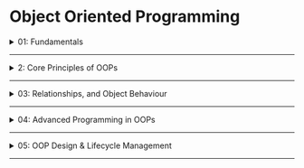 # Object Oriented Programming

<details>
  <summary>01: Fundamentals</summary>

### Java Basics

Java is a class-based, object-oriented language. Understanding the distinction between primitive types (like `int`, `char`, `boolean`) which hold values, and reference types (like objects, arrays, strings) which hold memory addresses, is crucial for grasping OOP concepts. In OOP, we primarily work with reference types, which are instances of classes.

### What is OOP?

Object-Oriented Programming (OOP) is a programming paradigm based on the concept of "objects," which can contain data in the form of attributes (or fields) and code in the form of methods. The primary goal of OOP is to model real-world entities into software components, making code more modular, reusable, and easier to maintain.

* **Real-world Analogy:** Think of building with LEGO blocks. Each block is an object with its own properties (color, size) and potential connections (behavior). You combine these blocks to build a complex structure, just as you combine objects to build a software application.
* The main pillars of OOP are **Encapsulation**, **Inheritance**, **Polymorphism**, and **Abstraction**.


### Classes and Objects (IMP)

This is the most fundamental concept and a very common interview question.

* A **Class** is a blueprint or template for creating objects. It defines a set of attributes and methods that the created objects will have.
* An **Object** is an instance of a class. It is a concrete entity that has its own state (values for its attributes) and behavior (its methods).

| Concept | Analogy: Car Design | Real-World Example: Banking System |
| :-- | :-- | :-- |
| **Class** | The blueprint for a `Car`, defining that it will have a color, model, and engine. | The `BankAccount` class defining attributes like `accountNumber`, `balance` and methods like `deposit()`, `withdraw()`. |
| **Object** | A specific red Toyota Camry with VIN \#123. | A specific account object for John Doe with `accountNumber` "98765" and `balance` of \$5000. |

```java
// Class (Blueprint)
class Dog {
    // Attributes
    String breed;
    String name;

    // Method
    void bark() {
        System.out.println("Woof!");
    }
}

// Creating Objects (Instances)
Dog myDog = new Dog(); // myDog is an object of the Dog class
myDog.name = "Buddy";
```

* **Best Practice:** Class names should always be in **PascalCase** (e.g., `MyClass`).
* **Common Pitfall:** Confusing a class with an object. A class does not occupy memory for its data members until an object is created.


### Attributes and Methods

* **Attributes (Fields/Properties):** These are variables defined within a class that represent the state of an object. Each object of the class has its own copy of these attributes.
* **Methods (Functions/Behaviors):** These are functions defined within a class that operate on the object's data (attributes) and define its behavior.

```java
class Student {
    // Attributes
    int studentId;
    String name;

    // Method
    void displayDetails() {
        System.out.println("ID: " + studentId + ", Name: " + name);
    }
}
```

* **Best Practice:** Method names and variable names should be in **camelCase** (e.g., `myVariable`, `doSomething()`).


### Constructors (IMP)

A constructor is a special type of method that is used to initialize an object when it is created. It is called automatically at the time of object creation.

* It must have the same name as the class.
* It does not have a return type, not even `void`.
* If you do not define a constructor, the compiler provides a **default constructor** with no arguments.

```java
class Car {
    String model;

    // Default (No-Arg) Constructor
    public Car() {
        this.model = "Unknown";
    }

    // Parameterized Constructor
    public Car(String model) {
        this.model = model; // 'this' keyword refers to the current object
    }
}

// Usage
Car defaultCar = new Car(); // Calls the no-arg constructor -> model is "Unknown"
Car sportsCar = new Car("Ferrari"); // Calls the parameterized constructor -> model is "Ferrari"
```

* **Constructor Overloading (IMP):** A class can have multiple constructors as long as they have different parameter lists (different number of parameters or different types of parameters). This is a form of polymorphism.
* **Common Pitfall:** Assuming the default constructor is always available. If you define *any* parameterized constructor, the compiler will *not* provide a default constructor automatically. You must define it yourself if needed.
* **Language-Specific Note:** In C++, classes also have **destructors** (`~ClassName()`) for cleanup. In Python, the constructor is named `__init__()`. Java handles memory deallocation automatically via the Garbage Collector, so it does not have destructors.


</details>

---

<details>
  <summary>2: Core Principles of OOPs</summary>

### Encapsulation (IMP)

Encapsulation is the mechanism of bundling the data (attributes) and the code that operates on the data (methods) into a single unit, known as a class. It restricts direct access to an object's components, which is a key aspect of **data hiding**.[^3_1][^3_2][^3_3][^3_4]

* **Real-world Analogy:** Think of a capsule for medicine. The outer casing (the class) holds the various chemical ingredients (the data) together. You don't interact with the chemicals directly; you use the capsule as intended.
* **How to achieve it:**

1. Declare the class variables (attributes) as `private`.
2. Provide public `setter` and `getter` methods to access and modify the values of these private variables.[^3_2]


#### Advantages

* **Control:** You have precise control over the data. For example, a setter method can include validation logic.
* **Security:** It protects the object from unwanted access and modification from outside the class.[^3_2]
* **Maintainability:** The internal implementation can be changed without affecting outside code that uses the class's public methods.


#### Real-World Example: Banking System

A `BankAccount` class encapsulates the `balance`. The balance can only be changed through `deposit()` and `withdraw()` methods, not by directly setting it to a new value.

```java
public class BankAccount {
    private double balance; // Data is hidden

    // Public getter to view the balance
    public double getBalance() {
        return balance;
    }

    // Public setter (deposit method) to modify the balance
    public void deposit(double amount) {
        if (amount > 0) {
            this.balance += amount;
        }
    }
}
```


### Access Modifiers (IMP)

Access modifiers are keywords that set the accessibility or scope of a class, constructor, variable, method, or data member. They are crucial for implementing encapsulation.[^3_3][^3_5]


| Modifier | Class | Package | Subclass (Same Pkg) | Subclass (Diff Pkg) | World |
| :-- | :-- | :-- | :-- | :-- | :-- |
| **`public`** | Yes | Yes | Yes | Yes | Yes |
| **`protected`** | Yes | Yes | Yes | Yes | No |
| **`default`** | Yes | Yes | Yes | No | No |
| **`private`** | Yes | No | No | No | No |

* **`public`**: Accessible from everywhere.[^3_6]
* **`protected`**: Accessible within the same package and by subclasses in other packages.
* **`default` (no keyword)**: Accessible only within the same package.[^3_5]
* **`private`**: Accessible only within the same class.[^3_5]

**Best Practice:** Always keep attributes `private` and expose them only when necessary through `public` getters and setters. This is a core principle of robust design.

### Inheritance (IMP)

Inheritance is a mechanism where a new class (subclass or child class) derives attributes and methods from an existing class (superclass or parent class). It represents an **IS-A relationship** (e.g., a `Car` IS-A `Vehicle`).[^3_7]

* **Purpose:** The primary purpose is **code reusability**.[^3_3][^3_7]
* **Keyword:** In Java, inheritance is implemented using the `extends` keyword.


#### Example

```java
// Superclass
class Vehicle {
    void startEngine() {
        System.out.println("Engine started.");
    }
}

// Subclass
class Car extends Vehicle {
    void drive() {
        System.out.println("Car is driving.");
    }
}

// Usage
Car myCar = new Car();
myCar.startEngine(); // Inherited from Vehicle
myCar.drive();       // Own method
```


#### Types of Inheritance

* **Single Inheritance:** One class extends another class. (Supported by Java)
* **Multilevel Inheritance:** A class extends a class, which in turn extends another class (`C` -> `B` -> `A`). (Supported by Java)
* **Hierarchical Inheritance:** Multiple classes extend a single superclass. (Supported by Java)
* **Multiple Inheritance (IMP):** A class inheriting from more than one superclass. **Java does not support multiple inheritance with classes** to avoid the "Diamond Problem" (ambiguity when two parent classes have a method with the same name). It is achieved using interfaces.
* **Hybrid Inheritance:** A combination of two or more types of inheritance.

**Common Pitfall:** Inheritance leads to tight coupling between the superclass and subclass. Changes in the superclass can have unintended consequences for all subclasses.[^3_3]

### Polymorphism (IMP)

Polymorphism, meaning "many forms," is the ability of an object to take on many forms. In OOP, it allows a single action (like a method call) to be performed in different ways depending on the object it is being called on.[^3_8]

* **Real-world Analogy:** Your phone's "volume up" button. On the home screen, it increases ringer volume. In a music app, it increases media volume. In a call, it increases call volume. Same button, different behaviors based on the context.

There are two types of polymorphism in Java :[^3_8]

#### 1. Compile-Time Polymorphism (Static Binding)

Also known as **Method Overloading**. It is resolved at compile time.

* **Rule:** A class can have multiple methods with the **same name** but with **different parameters** (either different number, different type, or different order of parameters).

```java
class Calculator {
    int add(int a, int b) {
        return a + b;
    }

    double add(double a, double b) {
        return a + b;
    }
}

// Usage
Calculator calc = new Calculator();
calc.add(10, 20);      // Calls the first method
calc.add(10.5, 20.5);  // Calls the second method
```


#### 2. Runtime Polymorphism (Dynamic Binding)

Also known as **Method Overriding**. It is resolved at runtime.

* **Rule:** A subclass provides a specific implementation for a method that is already defined in its superclass. The method signature (name and parameters) must be the same.
* This is achieved through inheritance.[^3_8]

```java
class Shape {
    void draw() {
        System.out.println("Drawing a shape.");
    }
}

class Circle extends Shape {
    @Override // Annotation to indicate overriding
    void draw() {
        System.out.println("Drawing a circle.");
    }
}

class Square extends Shape {
    @Override
    void draw() {
        System.out.println("Drawing a square.");
    }
}

// Usage
Shape myShape = new Circle(); // Parent reference, child object
myShape.draw(); // Calls the Circle's draw() method at runtime. Output: "Drawing a circle."
```


</details>

---

<details>
  <summary>03: Relationships, and Object Behaviour</summary>

### Association, Aggregation, and Composition (IMP)

These three concepts describe the **HAS-A relationship** between objects. Understanding the difference is a common interview topic, as it demonstrates a deeper understanding of object modeling.

* **Real-world Analogy:** Think of a car. A car **has-a** driver (Association). It **has-a** music player (Aggregation). It **has-an** engine (Composition).

| Relationship | Description | Ownership | Lifespan of Part | Example |
| :-- | :-- | :-- | :-- | :-- |
| **Association** | A general "uses-a" or "has-a" relationship. Objects are independent. | No ownership. | Independent lifecycles. | A `Doctor` and a `Patient`. They are associated, but can exist independently. |
| **Aggregation** | A "has-a" relationship where one object (the whole) contains other objects (the parts), but the parts can exist independently. | Weak ownership. | Independent lifecycles. | A `Department` has `Professor`s. If the department closes, the professors still exist. |
| **Composition** | A strong "has-a" relationship. The part cannot exist without the whole. The whole object is responsible for creating and destroying its parts. | Strong ownership. | Part's lifecycle depends on the whole's. | A `House` has `Room`s. If the house is demolished, the rooms cease to exist. |

#### Code Examples

* **Association:** `Doctor` and `Patient` objects are created separately and then linked.

```java
class Patient { /* ... */ }
class Doctor {
    void assignPatient(Patient p) { /* ... */ }
}
```

* **Aggregation:** The `Department` holds references to `Professor` objects that are created outside of it.

```java
class Professor { /* ... */ }
class Department {
    private List<Professor> professors;
    // The list is populated with existing Professor objects
}
```

* **Composition (IMP):** The `House` creates its `Room` objects internally. When the `House` object is destroyed, the `Room` objects are also destroyed (by the Garbage Collector, as they are no longer reachable).

```java

class Room { /* ... */ }
class House {
    private Room livingRoom;
    public House() {
        // The House creates and "owns" the Room object
        this.livingRoom = new Room();
    }
}
```


**Best Practice:** Prefer Composition over Inheritance (often phrased as "Favor Composition over Inheritance"). Inheritance creates a rigid, tightly-coupled relationship (IS-A), whereas composition provides more flexibility (HAS-A).

### Object Cloning

Object cloning is the process of creating an exact copy of an object. The copy will have the same state as the original object. In Java, this is achieved by using the `clone()` method of the `Object` class.

To make a class cloneable, it must implement the `Cloneable` marker interface and override the `Object.clone()` method.

* **Marker Interface:** The `Cloneable` interface is a marker interface, meaning it has no methods. It just tells the JVM that objects of this class are permitted to be cloned.


#### Types of Cloning (IMP)

1. **Shallow Copy:** This is the default behavior of `clone()`. It creates a new instance and copies the values of all fields. If a field is a primitive type, its value is copied. If a field is a reference type (an object), the **reference is copied**, not the object it points to. Both the original and the clone will point to the same referenced object.
  * **Pitfall:** Modifying the referenced object through the cloned object will also affect the original object, which can lead to unexpected side effects.
2. **Deep Copy:** A deep copy creates a new instance and also creates copies of all objects that the original object refers to. The original and the clone are fully independent.
  * **How to achieve it:** You must manually override the `clone()` method to recursively clone all referenced objects.

#### Code Example

```java
class Address implements Cloneable {
    String city;
    public Address(String city) { this.city = city; }

    @Override
    protected Object clone() throws CloneNotSupportedException {
        return super.clone();
    }
}

class Employee implements Cloneable {
    String name;
    Address address; // Reference type

    public Employee(String name, Address address) {
        this.name = name;
        this.address = address;
    }

    // Shallow Copy implementation
    @Override
    protected Object clone() throws CloneNotSupportedException {
        return super.clone();
    }

    /*
    // Deep Copy implementation
    @Override
    protected Object clone() throws CloneNotSupportedException {
        Employee cloned = (Employee) super.clone();
        cloned.address = (Address) this.address.clone(); // Manually clone the Address object
        return cloned;
    }
    */
}

// Usage
Address addr = new Address("New York");
Employee original = new Employee("John", addr);
Employee cloned = (Employee) original.clone();

cloned.address.city = "London"; // In a shallow copy, this changes the city for 'original' as well.
                                // In a deep copy, it does not.
```

</details>

---

<details>
  <summary>04: Advanced Programming in OOPs</summary>

### Abstraction (IMP)

Abstraction is the concept of hiding complex implementation details and showing only the essential features of the object. It helps in managing complexity by focusing on the "what" an object does, rather than the "how" it does it.

* **Real-world Analogy:** Driving a car. You know that pressing the accelerator makes the car go faster, but you don't need to know the complex mechanics of the engine, fuel injection, and transmission. The car's interface (pedals, steering wheel) is an abstraction.
* In Java, abstraction is primarily achieved using **Abstract Classes** and **Interfaces**.

| Abstraction | Encapsulation |
| :-- | :-- |
| **Focus:** Hides complexity at the design level. | **Focus:** Hides data at the implementation level. |
| **How:** Using abstract classes and interfaces. | **How:** Using access modifiers (`private`, `protected`). |
| **Purpose:** To provide a general structure or contract. | **Purpose:** To protect the internal state of an object. |

### Abstract Classes and Methods

An **abstract class** is a class that cannot be instantiated on its own and must be subclassed. It can contain both abstract methods (methods without a body) and concrete methods (methods with a body).

* Use the `abstract` keyword to declare a class or method as abstract.
* If a class has at least one abstract method, the class itself must be declared abstract.
* Any subclass of an abstract class must either implement all of its parent's abstract methods or be declared abstract itself.

```java
// Abstract Class
abstract class Shape {
    String color;

    // Concrete method
    public String getColor() {
        return color;
    }

    // Abstract method (no implementation)
    abstract double getArea();
}

// Concrete subclass
class Circle extends Shape {
    double radius;

    @Override
    double getArea() { // Provides implementation for the abstract method
        return Math.PI * radius * radius;
    }
}
```


### Interfaces (IMP)

An interface is a completely abstract "class" that is used to group related methods with empty bodies. It's a contract that a class can promise to adhere to.

* **Before Java 8:** Interfaces could only have abstract methods and `public static final` constants.
* **Java 8 onwards:** Interfaces can now also have `default` and `static` methods with implementations.

| Abstract Class | Interface |
| :-- | :-- |
| Can have both abstract and concrete methods. | Can have abstract methods. From Java 8+, can have `default` and `static` methods. |
| Supports single inheritance (a class can extend only one abstract class). | Supports multiple inheritance (a class can implement multiple interfaces). |
| Can have instance variables (`non-final`). | Can only have `public static final` constants. |
| **Use when:** You want to provide a common base with some default implementation. (IS-A relationship with shared state/behavior). | **Use when:** You want to define a contract for behavior that different classes can implement. (Defines a capability, e.g., `Runnable`, `Comparable`). |

### Static Keyword (IMP)

The `static` keyword is used for memory management. It indicates that a particular member (variable or method) belongs to the **class itself**, rather than to an **instance** (object) of the class.

* **Static Variable (Class Variable):** There is only one copy of a static variable, shared among all objects of the class.
  * **Use Case:** A counter for the number of objects created (`studentCount` in a `Student` class).
* **Static Method:** Can be called without creating an instance of the class.
  * **Restriction:** A static method cannot use non-static members (instance variables or methods) directly and cannot use the `this` keyword, because it is not associated with any specific object.
  * **Use Case:** Utility methods, like `Math.max()`.
* **Static Block:** A block of code that is executed once, when the class is first loaded into memory.
* **Static Nested Class:** A nested class that is declared `static`. It does not have access to the instance members of the outer class.


### Exception Handling (IMP)

Exception handling is a mechanism to handle runtime errors in a way that maintains the normal flow of the application.[^5_1]

* **Exception Hierarchy:** In Java, all exceptions are objects that inherit from the `Throwable` class. The main branches are `Error` (serious problems that applications shouldn't try to catch, like `OutOfMemoryError`) and `Exception` (conditions that applications might want to catch).[^5_1]
* **Checked vs. Unchecked Exceptions:**
  * **Checked Exceptions:** Exceptions that are checked at compile-time (e.g., `IOException`, `SQLException`). A method must either handle them with a `try-catch` block or declare them with the `throws` keyword.[^5_4]
  * **Unchecked Exceptions (Runtime Exceptions):** Exceptions that are not checked at compile-time (e.g., `NullPointerException`, `ArrayIndexOutOfBoundsException`). You are not required to handle or declare them, but it's good practice to avoid them through defensive coding.


#### Keywords

* **`try`**: The block of code to be monitored for exceptions.[^5_2]
* **`catch`**: Catches and handles the exception thrown by the `try` block.[^5_2]
* **`finally`**: This block is **always** executed, whether an exception is thrown or not. It's used for cleanup code (e.g., closing a file or a database connection).[^5_4]
* **`throw`**: Used to manually throw an exception.[^5_4]
* **`throws`**: Used in a method signature to declare the exceptions that the method might throw but does not handle itself.[^5_4]

```java
public void readFile(String fileName) throws IOException { // Declares that it might throw IOException
    FileReader reader = null;
    try {
        reader = new FileReader(fileName);
        // ... code to read file ...
    } catch (FileNotFoundException e) {
        // Handle a specific exception
        System.err.println("File not found: " + e.getMessage());
    } finally {
        // Cleanup code
        if (reader != null) {
            reader.close(); // This itself can throw an IOException
        }
    }
}
```

* **Try-with-Resources (Java 7+):** A cleaner way to handle resources that must be closed. The resource is automatically closed after the `try` block finishes.

```java
try (FileReader reader = new FileReader("file.txt")) {
    // ... code to read file ...
} catch (IOException e) {
    // ... handle exception ...
}
// 'reader' is automatically closed here.
```


### Other Topics

* **Inner Classes:** A class defined within another class. They can access all members (including private) of the outer class. Useful for logical grouping and increased encapsulation.
* **Generics (`<>`):** Provide compile-time type safety by allowing you to create classes, interfaces, and methods that operate on types as parameters. This avoids the need for explicit casting and prevents `ClassCastException` at runtime.
* **File Handling:** In an OOP context, file operations are often encapsulated within classes. For example, a `FileParser` class might handle reading and writing, using streams (`FileInputStream`, `FileOutputStream`) and readers/writers (`FileReader`, `BufferedWriter`).


</details>

---

<details>
  <summary>05: OOP Design & Lifecycle Management</summary>

### Design Principles (IMP)

While OOP provides the tools, design principles guide how to use them effectively. **SOLID** is a famous mnemonic for five of the most important principles.

* **S - Single Responsibility Principle (SRP):**
  * **Concept:** A class should have only one reason to change, meaning it should have only one job or responsibility.
  * **Real-world Example:** In a library system, a `Book` class should only hold data about the book (title, author). It should not be responsible for saving the book to a database or printing it. Those are separate responsibilities for a `BookRepository` or `BookPrinter` class.
* **O - Open/Closed Principle (OCP):**
  * **Concept:** Software entities (classes, modules) should be open for extension, but closed for modification.
  * **How:** Use abstraction (abstract classes, interfaces) and polymorphism. Instead of changing existing code, you create a new subclass or implementation to add new functionality.
  * **Real-world Example:** A `DiscountCalculator` class can calculate discounts. To add a new discount type (e.g., "Christmas Discount"), you shouldn't modify the `DiscountCalculator`. Instead, you create a new class `ChristmasDiscount` that implements a `Discount` interface, and the calculator can use it without any changes to its own code.
* **L - Liskov Substitution Principle (LSP):**
  * **Concept:** Objects of a superclass should be replaceable with objects of its subclasses without breaking the application. Essentially, a subclass must be a true substitute for its superclass.
  * **Classic Violation:** The "Rectangle-Square" problem. If a `Square` class inherits from a `Rectangle` class and you set its width, its height must also change to maintain the square's properties. This violates the behavior of a `Rectangle` (where width and height can change independently), making it a poor substitute.
* **I - Interface Segregation Principle (ISP):**
  * **Concept:** No client should be forced to depend on methods it does not use. It's better to have many small, specific interfaces than one large, general-purpose one.
  * **Real-world Example:** Don't create a single `Worker` interface with methods like `work()`, `eat()`, and `sleep()`. A `Robot` might implement `work()` but not the other two. It's better to have separate `Workable`, `Eatable`, and `Sleepable` interfaces.
* **D - Dependency Inversion Principle (DIP):**
  * **Concept:** High-level modules should not depend on low-level modules. Both should depend on abstractions (interfaces).
  * **How:** This is the core idea behind **Dependency Injection (DI)**. Instead of a class creating its own dependencies (e.g., `new DatabaseConnection()`), the dependencies are "injected" from an external source (e.g., passed into the constructor).
  * **Real-world Example:** A `NotificationService` (high-level) shouldn't depend directly on an `EmailSender` (low-level). Both should depend on a `MessageSender` interface. This allows you to easily switch from sending emails to sending SMS messages just by injecting a different implementation of the interface.


### Design Patterns (IMP)

Design patterns are reusable, proven solutions to commonly occurring problems in software design. They are not specific algorithms, but high-level recipes for structuring your code. They are typically categorized into three groups :[^6_6]

#### 1. Creational Patterns

These patterns deal with object creation mechanisms, trying to create objects in a manner suitable to the situation.

* **Singleton (IMP):** Ensures a class has only one instance and provides a global point of access to it. **Use Case:** Logging services, database connection pools, configuration managers.
* **Factory Method:** Defines an interface for creating an object, but lets subclasses decide which class to instantiate. **Use Case:** When a class cannot anticipate the class of objects it must create.
* **Builder:** Separates the construction of a complex object from its representation, so the same construction process can create different representations. **Use Case:** Building a complex `User` object with many optional fields.


#### 2. Structural Patterns

These patterns focus on how classes and objects are composed to form larger structures.

* **Adapter:** Allows objects with incompatible interfaces to work together. **Use Case:** Making a new third-party library work with an existing system without changing the system's code.
* **Decorator:** Adds new responsibilities to an object dynamically without altering its class. **Use Case:** Adding features like scrolling or a border to a window object.
* **Facade:** Provides a simplified, unified interface to a complex subsystem. **Use Case:** A single `OrderFulfillment` facade that simplifies interactions with inventory, billing, and shipping systems.[^6_6]


#### 3. Behavioral Patterns

These patterns are concerned with communication between objects.

* **Observer (IMP):** Defines a one-to-many dependency between objects so that when one object changes state, all its dependents are notified and updated automatically. **Use Case:** Implementing "listeners" in user interfaces, where multiple UI elements need to update when data changes.
* **Strategy:** Defines a family of algorithms, encapsulates each one, and makes them interchangeable. **Use Case:** Allowing a user to choose between different sorting algorithms (`SortByPrice`, `SortByRating`) at runtime.
* **Template Method:** Defines the skeleton of an algorithm in a superclass but lets subclasses override specific steps of the algorithm without changing its structure. **Use Case:** A `DataParser` template method could define the steps `readData() -> processData() -> writeData()`, while subclasses implement the specifics for parsing XML vs. JSON.


### Object Lifecycle

The lifecycle of an object refers to the sequence of states an object goes through from its creation to its destruction.

1. **Creation:** An object is created using the `new` keyword, which allocates memory on the heap for the object. The appropriate constructor is then called to initialize its state.
2. **In Use (Reachable):** The object is in use as long as there is at least one active reference pointing to it. During this phase, its methods can be called and its state can be modified.
3. **Unreachable/Destruction:** An object becomes eligible for **Garbage Collection (GC)** when there are no more references pointing to it.
  * **Garbage Collection (IMP):** This is the automatic process in Java that reclaims memory occupied by unreachable objects. Developers do not need to manually deallocate memory, which prevents common errors like memory leaks.
  * **`finalize()` method:** This method is called by the garbage collector just before an object is destroyed. **Best Practice:** Avoid using `finalize()`. It is unreliable (you can't know when or even if it will be called) and has been deprecated since Java 9. Use `try-with-resources` or `finally` blocks for resource cleanup instead.


</details>

---